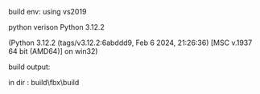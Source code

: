 build env:
using vs2019

python verison Python 3.12.2

(Python 3.12.2 (tags/v3.12.2:6abddd9, Feb  6 2024, 21:26:36) [MSC v.1937 64 bit (AMD64)] on win32)

build output:

in dir : build\fbx\build
